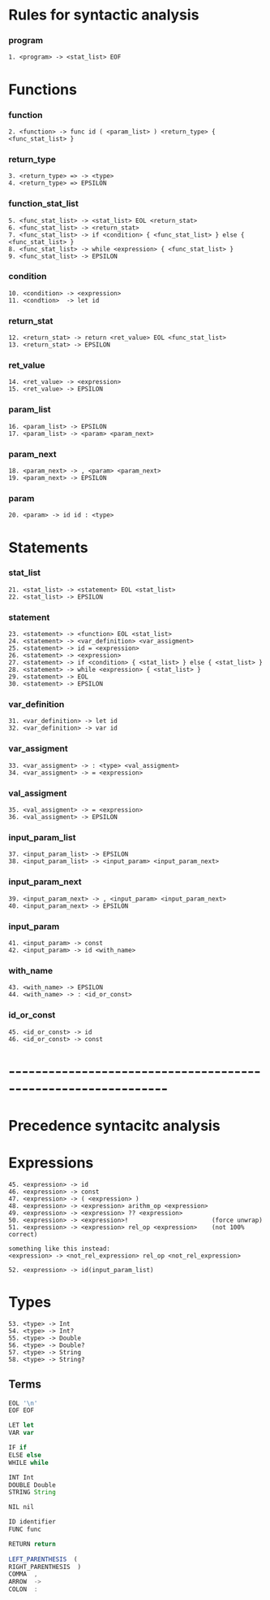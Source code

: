 
# Rules for syntactic analysis 

### program
```
1. <program> -> <stat_list> EOF
```

# Functions

### function
```
2. <function> -> func id ( <param_list> ) <return_type> { <func_stat_list> }
```

### return_type
```
3. <return_type> => -> <type>
4. <return_type> => EPSILON
```

### function_stat_list
```
5. <func_stat_list> -> <stat_list> EOL <return_stat> 
6. <func_stat_list> -> <return_stat>
7. <func_stat_list> -> if <condition> { <func_stat_list> } else { <func_stat_list> }
8. <func_stat_list> -> while <expression> { <func_stat_list> }
9. <func_stat_list> -> EPSILON
```
### condition
```
10. <condition> -> <expression>
11. <condtion>  -> let id
```
### return_stat
```
12. <return_stat> -> return <ret_value> EOL <func_stat_list>
13. <return_stat> -> EPSILON
```
### ret_value
```
14. <ret_value> -> <expression>
15. <ret_value> -> EPSILON
```


### param_list

```
16. <param_list> -> EPSILON
17. <param_list> -> <param> <param_next>
```
### param_next
```
18. <param_next> -> , <param> <param_next>
19. <param_next> -> EPSILON
```

### param
```
20. <param> -> id id : <type>
```

# Statements

### stat_list
```
21. <stat_list> -> <statement> EOL <stat_list>
22. <stat_list> -> EPSILON
```

### statement
```
23. <statement> -> <function> EOL <stat_list>
24. <statement> -> <var_definition> <var_assigment> 
25. <statement> -> id = <expression>
26. <statement> -> <expression> 
27. <statement> -> if <condition> { <stat_list> } else { <stat_list> }
28. <statement> -> while <expression> { <stat_list> }
29. <statement> -> EOL
30. <statement> -> EPSILON
```

### var_definition
```
31. <var_definition> -> let id
32. <var_definition> -> var id
```

### var_assigment
```
33. <var_assigment> -> : <type> <val_assigment>
34. <var_assigment> -> = <expression>
```

### val_assigment
```
35. <val_assigment> -> = <expression>
36. <val_assigment> -> EPSILON
```

### input_param_list
```
37. <input_param_list> -> EPSILON
38. <input_param_list> -> <input_param> <input_param_next>
```
### input_param_next
```
39. <input_param_next> -> , <input_param> <input_param_next>
40. <input_param_next> -> EPSILON
```

### input_param
```
41. <input_param> -> const        
42. <input_param> -> id <with_name>
```

### with_name
```
43. <with_name> -> EPSILON 
44. <with_name> -> : <id_or_const>
```

### id_or_const
```
45. <id_or_const> -> id
46. <id_or_const> -> const
```





# --------------------------------------------------------------

# Precedence syntacitc analysis

# Expressions
```
45. <expression> -> id
46. <expression> -> const
47. <expression> -> ( <expression> )
48. <expression> -> <expression> arithm_op <expression>
49. <expression> -> <expression> ?? <expression>
50. <expression> -> <expression>!                       (force unwrap)
51. <expression> -> <expression> rel_op <expression>    (not 100% correct)

something like this instead:
<expression> -> <not_rel_expression> rel_op <not_rel_expression>  

52. <expression> -> id(input_param_list)

```

# Types
```
53. <type> -> Int
54. <type> -> Int?
55. <type> -> Double
56. <type> -> Double?
57. <type> -> String
58. <type> -> String?
```


## Terms

```ts
EOL '\n'
EOF EOF

LET let
VAR var

IF if
ELSE else
WHILE while

INT Int
DOUBLE Double 
STRING String

NIL nil

ID identifier
FUNC func

RETURN return
 
LEFT_PARENTHESIS  (
RIGHT_PARENTHESIS  )
COMMA  ,
ARROW  ->
COLON  :
```



